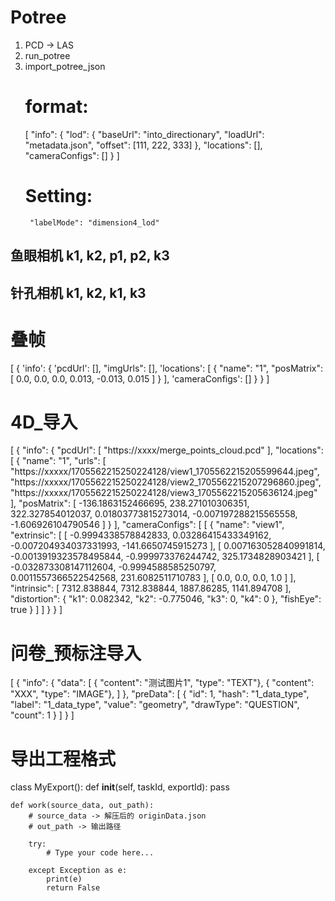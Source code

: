 # Potree
1. PCD -> LAS
2. run_potree
3. import_potree_json
    # format:
    [
        "info": {
            "lod": {
                "baseUrl": "into_directionary",
                "loadUrl": "metadata.json",
                "offset": [111, 222, 333]
            },
            "locations": [],
            "cameraConfigs": []
        }
    ]
    # Setting: 
        "labelMode": "dimension4_lod"

## 鱼眼相机 k1, k2, p1, p2, k3

## 针孔相机 k1, k2, k1, k3

# 叠帧
[
    {
        'info': {
            'pcdUrl': [],
            "imgUrls": [],
            'locations': [
                {
                    "name": "1",
                    "posMatrix": [
                        0.0,
                        0.0,
                        0.0,
                        0.013,
                        -0.013,
                        0.015
                    ]
                }
            ],
            'cameraConfigs': []
        }
    }
]

# 4D_导入
[
    {
        "info": {
            "pcdUrl": [
                "https://xxxx/merge_points_cloud.pcd"
            ],
            "locations": [
                {
                    "name": "1",
                    "urls": [
                        "https://xxxxx/1705562215250224128/view1_1705562215205599644.jpeg",
                        "https://xxxxx/1705562215250224128/view2_1705562215207296860.jpeg",
                        "https://xxxxx/1705562215250224128/view3_1705562215205636124.jpeg"
                    ],
                    "posMatrix": [
                        -136.1863152466695,
                        238.271010306351,
                        322.327854012037,
                        0.01803773815273014,
                        -0.007197288215565558,
                        -1.606926104790546
                    ]
                }
            ],
            "cameraConfigs": [
                [
                    {
                        "name": "view1",
                        "extrinsic": [
                            [
                                -0.9994338578842833,
                                0.03286415433349162,
                                -0.007204934037331993,
                                -141.6650745915273
                            ],
                            [
                                0.007163052840991814,
                                -0.0013919323578495844,
                                -0.999973376244742,
                                325.1734828903421
                            ],
                            [
                                -0.032873308147112604,
                                -0.9994588585250797,
                                0.0011557366522542568,
                                231.6082511710783
                            ],
                            [
                                0.0,
                                0.0,
                                0.0,
                                1.0
                            ]
                        ],
                        "intrinsic": [
                            7312.838844,
                            7312.838844,
                            1887.86285,
                            1141.894708
                        ],
                        "distortion": {
                            "k1": 0.082342,
                            "k2": -0.775046,
                            "k3": 0,
                            "k4": 0
                        },
                        "fishEye": true
                    }
                ]
            ]
        }
    }
]

# 问卷_预标注导入
[
    {
        "info": {
            "data": [
                { "content": "测试图片1", "type": "TEXT"},
                { "content": "XXX", "type": "IMAGE"},
            ]
        },
        "preData": [
            {
                "id": 1,
                "hash": "1_data_type",
                "label": "1_data_type",
                "value": "geometry",
                "drawType": "QUESTION",
                "count": 1
            }
        ]
    }
]


# 导出工程格式
class MyExport():
    def __init__(self, taskId, exportId):
        pass

    def work(source_data, out_path):
        # source_data -> 解压后的 originData.json
        # out_path -> 输出路径

        try:
            # Type your code here...
            
        except Exception as e:
            print(e)
            return False